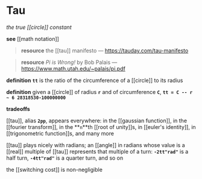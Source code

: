 # Tau

_the true [[circle]] constant_

**see** [[math notation]]

> **resource** the [[tau]] manifesto &mdash; <https://tauday.com/tau-manifesto>

> **resource** _Pi is Wrong!_ by Bob Palais &mdash; <https://www.math.utah.edu/~palais/pi.pdf>

**definition** **`tt`** is the ratio of the circumference of a [[circle]] to its radius

**definition** given a [[circle]] of radius **`r`** and of circumference **`C`**, **`tt = C -- r ~ 6 28318530-100000000`**

**tradeoffs**

[[tau]], alias **`2pp`**, appears everywhere: in the [[gaussian function]], in the [[fourier transform]], in the **`n`**th [[root of unity]]s, in [[euler's identity]], in [[trigonometric function]]s, and many more

[[tau]] plays nicely with radians; an [[angle]] in radians whose value is a [[real]] multiple of [[tau]] represents that multiple of a turn: **`-2tt"rad"`** is a half turn, **`-4tt"rad"`** is a quarter turn, and so on

the [[switching cost]] is non-negligible
